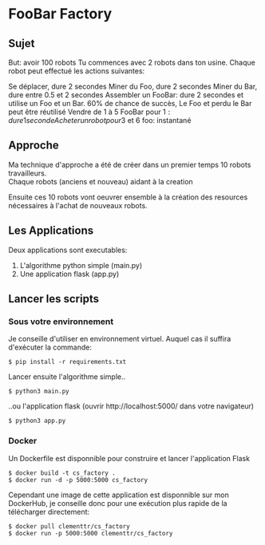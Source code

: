 # FooBar Factory

## Sujet

But: avoir 100 robots
Tu commences avec 2 robots dans ton usine.
Chaque robot peut effectué les actions suivantes:

Se déplacer, dure 2 secondes
Miner du Foo, dure 2 secondes
Miner du Bar, dure entre 0.5 et 2 secondes
Assembler un FooBar: dure 2 secondes et utilise un Foo et un Bar. 60% de chance de succès, Le Foo et perdu le Bar peut être réutilisé
Vendre de 1 à 5 FooBar pour 1$: dure 1 seconde
Acheter un robot pour 3$ et 6 foo: instantané

## Approche
Ma technique d'approche a été de créer dans un premier temps 10 robots travailleurs.<br>
Chaque robots (anciens et nouveau) aidant à la creation<br>

Ensuite ces 10 robots vont oeuvrer ensemble à la création des resources nécessaires à l'achat de nouveaux robots.


## Les Applications
Deux applications sont executables:
1. L'algorithme python simple (main.py)
2. Une application flask (app.py)


## Lancer les scripts
### Sous votre environnement
Je conseille d'utiliser en environnement virtuel. Auquel cas il suffira d'exécuter la commande:
```
$ pip install -r requirements.txt
```
Lancer ensuite l'algorithme simple..
```
$ python3 main.py
```
..ou l'application flask (ouvrir http://localhost:5000/ dans votre navigateur)
```
$ python3 app.py
```
### Docker
Un Dockerfile est disponnible pour construire et lancer l'application Flask
```
$ docker build -t cs_factory .
$ docker run -d -p 5000:5000 cs_factory
```
Cependant une image de cette application est disponnible sur mon DockerHub, je conseille donc pour une exécution plus rapide de la télécharger directement:
```
$ docker pull clementtr/cs_factory
$ docker run -p 5000:5000 clementtr/cs_factory
```
